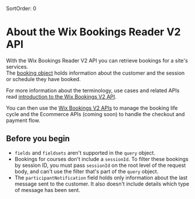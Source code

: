 SortOrder: 0
# About the Wix Bookings Reader V2 API


With the Wix Bookings Reader V2 API you can retrieve bookings for a site's 
services.  
The [booking object](https://dev.wix.com/api/rest/wix-bookings/bookings-v2/booking-object) holds information about the customer and the session or schedule they have booked. 

For more information about the terminology, use cases and related APIs read 
[introduction to the Wix Bookings V2 API](https://dev.wix.com/api/rest/wix-bookings/bookings-v2/introduction).

You can then use the 
[Wix Bookings V2 APIs](https://dev.wix.com/api/rest/wix-bookings/bookings-v2/introduction)
to manage the booking life cycle and the 
Ecommerce APIs (coming soon) 
to handle the checkout and payment flow.


## Before you begin


+ `fields` and `fieldsets` aren't supported in the `query` object.
+ Bookings for courses don't include a `sessionId`. To filter these bookings 
  by session ID, you must pass `sessionId` on the root level of the request 
  body, and can't use the filter that's part of the `query` object.
+ The `participantNotification` field holds only information about the last 
  message sent to the customer. It also doesn't include details which type of 
  message has been sent. 